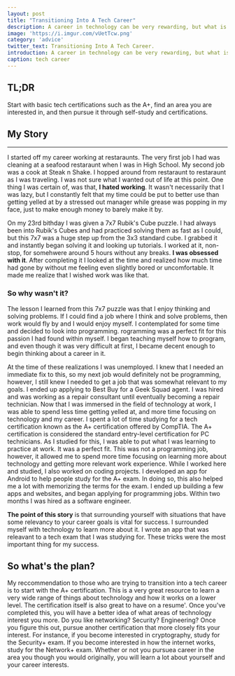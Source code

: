 ```yaml
---
layout: post
title: "Transitioning Into A Tech Career"
description: A career in technology can be very rewarding, but what is the best path?
image: 'https://i.imgur.com/vUetTcw.png'
category: 'advice'
twitter_text: Transitioning Into A Tech Career.
introduction: A career in technology can be very rewarding, but what is the best path?
caption: tech career
---
```


## TL;DR
Start with basic tech certifications such as the A+, find an area you are interested in, and then pursue it through self-study and certifications.

## My Story
---
I started off my career working at restaraunts. The very first job I had was cleaning at a seafood restaraunt when I was in High School. My second job was a cook at Steak n Shake. I hopped around from restaraunt to restaraunt as I was traveling. I was not sure what I wanted out of life at this point. One thing I was certain of, was that, **I hated working**. It wasn't necessarily that I was lazy, but I constantly felt that my time could be put to better use than getting yelled at by a stressed out manager while grease was popping in my face, just to make enough money to barely make it by.

On my 23rd bithday I was given a 7x7 Rubik's Cube puzzle. I had always been into Rubik's Cubes and had practiced solving them as fast as I could, but this 7x7 was a huge step up from the 3x3 standard cube. I grabbed it and instantly began solving it and looking up tutorials. I worked at it, non-stop, for somehwere around 5 hours without any breaks. **I was obsessed with it**. After completing it I looked at the time and realized how much time had gone by without me feeling even slightly bored or uncomfortable. It made me realize that I wished work was like that. 

### **So why wasn't it?**

The lesson I learned from this 7x7 puzzle was that I enjoy thinking and solving problems. If I could find a job where I think and solve problems, then work would fly by and I would enjoy myself. I contemplated for some time and decided to look into programming. rogramming was a perfect fit for this passion I had found within myself. I began teaching myself how to program, and even though it was very difficult at first, I became decent enough to begin thinking about a career in it. 

At the time of these realizations I was unemployed. I knew that I needed an immediate fix to this, so my next job would definitely not be programming, however, I still knew I needed to get a job that was somewhat relevant to my goals. I ended up applying to Best Buy for a Geek Squad agent. I was hired and was working as a repair consultant until eventually becoming a repair technician. Now that I was immersed in the field of technology at work, I was able to spend less time getting yelled at, and more time focusing on technology and my career. I spent a lot of time studying for a tech certification known as the A+ certification offered by CompTIA. The A+ certification is considered the standard entry-level certification for PC technicians. As I studied for this, I was able to put what I was learning to practice at work. It was a perfect fit. This was not a programming job, however, it allowed me to spend more time focusing on learning more about technology and getting more relevant work experience. While I worked here and studied, I also worked on coding projects. I developed an app for Android to help people study for the A+ exam. In doing so, this also helped me a lot with memorizing the terms for the exam. I ended up building a few apps and websites, and began applying for programming jobs. Within two months I was hired as a software engineer. 

**The point of this story** is that surrounding yourself with situations that have some relevancy to your career goals is vital for success. I surrounded myself with technology to learn more about it. I wrote an app that was releavant to a tech exam that I was studying for. These tricks were the most important thing for my success.

## **So what's the plan?**

My reccommendation to those who are trying to transition into a tech career is to start with the A+ certification. This is a very great resource to learn a very wide range of things about technology and how it works on a lower level. The certification itself is also great to have on a resume'. Once you've completed this, you will have a better idea of what areas of technology interest you more. Do you like networking? Security? Engineering? Once you figure this out, pursue another certification that more closely fits your interest. For instance, if you become interested in cryptography, study for the Security+ exam. If you become interested in how the internet works, study for the Network+ exam. Whether or not you pursuea career in the area you though you would originally, you will learn a lot about yourself and your career interests.  